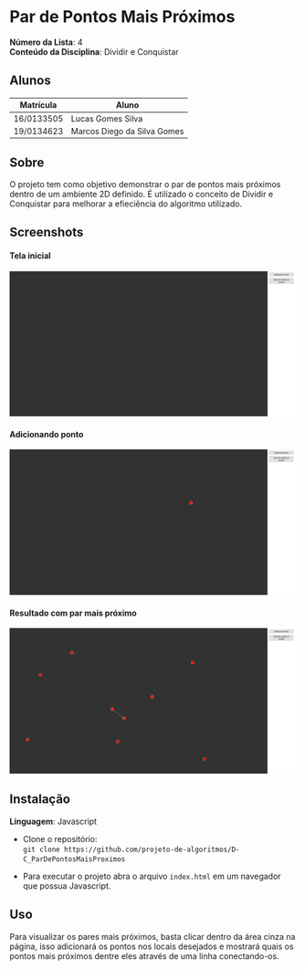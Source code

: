 # Par de Pontos Mais Próximos

**Número da Lista**: 4<br>
**Conteúdo da Disciplina**: Dividir e Conquistar<br>

## Alunos
|Matrícula | Aluno |
| -- | -- |
| 16/0133505  |  Lucas Gomes Silva |
| 19/0134623  |  Marcos Diego da Silva Gomes |

## Sobre 
O projeto tem como objetivo demonstrar o par de pontos mais próximos dentro de um ambiente 2D definido. É utilizado o conceito de Dividir e Conquistar para melhorar a  efieciência do algoritmo utilizado.

## Screenshots
#### Tela inicial
![initial](images/initial.png)
#### Adicionando ponto
![point](images/point.png)
#### Resultado com par mais próximo
![result](images/result.png)

## Instalação 
**Linguagem**: Javascript<br>
- Clone o repositório:<br>
    ``` git clone https://github.com/projeto-de-algoritmos/D-C_ParDePontosMaisProximos ```

- Para executar o projeto abra o arquivo ```index.html``` em um navegador que possua Javascript.

## Uso 
Para visualizar os pares mais próximos, basta clicar dentro da área cinza na página, isso adicionará os pontos nos locais desejados e mostrará quais os pontos mais próximos dentre eles através de uma linha conectando-os.




